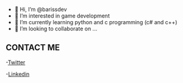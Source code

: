 - 👋 Hi, I’m @barissdev
- 👀 I’m interested in game development
- 🌱 I’m currently learning python and c programming (c# and c++)
- 💞️ I’m looking to collaborate on ...
## CONTACT ME

-[Twitter](https://twitter.com/barissonn)

-[Linkedin](https://www.linkedin.com/in/bar%C4%B1%C5%9F-demiro%C4%9F-7b9985214/)


<!---
barissdev/barissdev is a ✨ special ✨ repository because its `README.md` (this file) appears on your GitHub profile.
You can click the Preview link to take a look at your changes.
--->
